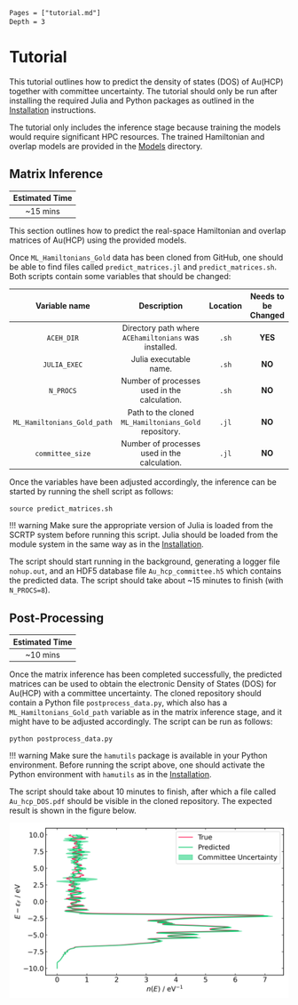 ```@contents
Pages = ["tutorial.md"]
Depth = 3
```

# Tutorial

This tutorial outlines how to predict the density of states (DOS) of Au(HCP) together with committee uncertainty. The tutorial should only be run after installing the required Julia and Python packages as outlined in the [Installation](installation.md) instructions.

The tutorial only includes the inference stage because training the models would require significant HPC resources. The trained Hamiltonian and overlap models are provided in the [Models](https://github.com/vitartas/ML_Hamiltonians_Gold/models) directory.

## Matrix Inference

|Estimated Time|
|:------------:|
|~15 mins|

This section outlines how to predict the real-space Hamiltonian and overlap matrices of Au(HCP) using the provided models.

Once `ML_Hamiltonians_Gold` data has been cloned from GitHub, one should be able to find files called `predict_matrices.jl` and `predict_matrices.sh`. Both scripts contain some variables that should be changed:

|Variable name|Description|Location|Needs to be Changed|
|:-----------:|:---------:|:------:|:-----------------:|
|`ACEH_DIR`|Directory path where `ACEhamiltonians` was installed.|`.sh`|**YES**|
|`JULIA_EXEC`|Julia executable name.|`.sh`|**NO**|
|`N_PROCS`|Number of processes used in the calculation.|`.sh`|**NO**|
|`ML_Hamiltonians_Gold_path`|Path to the cloned `ML_Hamiltonians_Gold` repository.|`.jl`|**NO**|
|`committee_size`|Number of processes used in the calculation.|`.jl`|**NO**|

Once the variables have been adjusted accordingly, the inference can be started by running the shell script as follows:

```shell
source predict_matrices.sh
```

!!! warning
    Make sure the appropriate version of Julia is loaded from the SCRTP system before running this script. Julia should be loaded from the module system in the same way as in the [Installation](installation.md).

The script should start running in the background, generating a logger file `nohup.out`, and an HDF5 database file `Au_hcp_committee.h5` which contains the predicted data. The script should take about ~15 minutes to finish (with `N_PROCS=8`).

## Post-Processing

|Estimated Time|
|:------------:|
|~10 mins|

Once the matrix inference has been completed successfully, the predicted matrices can be used to obtain the electronic Density of States (DOS) for Au(HCP) with a committee uncertainty. The cloned repository should contain a Python file `postprocess_data.py`, which also has a `ML_Hamiltonians_Gold_path` variable as in the matrix inference stage, and it might have to be adjusted accordingly. The script can be run as follows:

```shell
python postprocess_data.py
```

!!! warning
    Make sure the `hamutils` package is available in your Python environment. Before running the script above, one should activate the Python environment with `hamutils` as in the [Installation](installation.md).

The script should take about 10 minutes to finish, after which a file called `Au_hcp_DOS.pdf` should be visible in the cloned repository. The expected result is shown in the figure below.

![Au(HCP) predicted Density of States](Au_hcp_DOS.png)